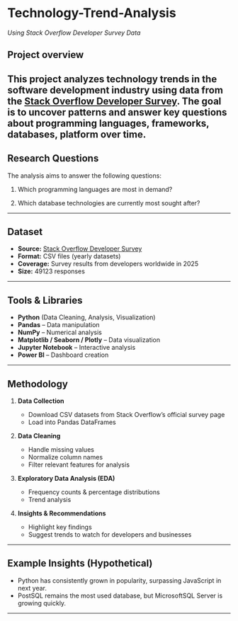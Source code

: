 # Technology-Trend-Analysis
*Using Stack Overflow Developer Survey Data*
## Project overview
This project analyzes technology trends in the software development industry using data from the [Stack Overflow Developer Survey](https://insights.stackoverflow.com/survey). The goal is to uncover patterns and answer key questions about programming languages, frameworks, databases, platform over time.
---
## Research Questions
The analysis aims to answer the following questions:
1. Which programming languages are most in demand?

2. Which database technologies are currently most sought after?
   

---
## Dataset
- **Source:** [Stack Overflow Developer Survey](https://insights.stackoverflow.com/survey)
- **Format:** CSV files (yearly datasets)
- **Coverage:** Survey results from developers worldwide in 2025
- **Size:** 49123 responses
- ---

## Tools & Libraries
- **Python** (Data Cleaning, Analysis, Visualization)
- **Pandas** – Data manipulation
- **NumPy** – Numerical analysis
- **Matplotlib / Seaborn / Plotly** – Data visualization
- **Jupyter Notebook** – Interactive analysis
- **Power BI** – Dashboard creation

---

## Methodology
1. **Data Collection**
   - Download CSV datasets from Stack Overflow’s official survey page
   - Load into Pandas DataFrames

2. **Data Cleaning**
   - Handle missing values
   - Normalize column names
   - Filter relevant features for analysis

3. **Exploratory Data Analysis (EDA)**
   - Frequency counts & percentage distributions
   - Trend analysis

5. **Insights & Recommendations**
   - Highlight key findings
   - Suggest trends to watch for developers and businesses

---

## Example Insights (Hypothetical)
- Python has consistently grown in popularity, surpassing JavaScript in next year.
- PostSQL remains the most used database, but MicrosoftSQL Server is growing quickly.

---
